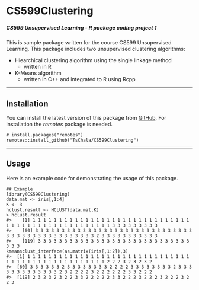 # CS599Clustering
##### CS599 Unsupervised Learning - R package coding project 1
This is sample package written for the course CS599 Unsupervised Learning.
This package includes two unsupervised clustering algorithms:
- Hiearchical clustering algorithm using the single linkage method
    - written in R
- K-Means algorithm
    - written in C++ and integrated to R using Rcpp
***
## Installation
You can install the latest version of this package from [GitHub](https://github.com/TsChala/CS599Clustering). For installation the *remotes* package is needed.

    # install.packages("remotes")
    remotes::install_github("TsChala/CS599Clustering")
***
## Usage
Here is an example code for demonstrating the usage of this package.

    ## Example
    library(CS599Clustering)
    data.mat <- iris[,1:4]
    K <- 3
    hclust.result <- HCLUST(data.mat,K)
    > hclust.result
    #>    [1] 1 1 1 1 1 1 1 1 1 1 1 1 1 1 1 1 1 1 1 1 1 1 1 1 1 1 1 1 1 1 1 1 1 1 1 1 1 1 1 1 1 1 1 1 1 1 1 1 1 1 3 3 3 3 3 3 3 3 3
    #>    [60] 3 3 3 3 3 3 3 3 3 3 3 3 3 3 3 3 3 3 3 3 3 3 3 3 3 3 3 3 3 3 3 3 3 3 3 3 3 3 3 3 3 3 3 3 3 3 3 2 3 3 3 3 3 3 3 3 3 3 3
    #>    [119] 3 3 3 3 3 3 3 3 3 3 3 3 3 3 3 3 3 3 3 3 3 3 3 3 3 3 3 3 3 3 3 3
    kmeansclust_interface(as.matrix(iris[,1:2]),3)
    #>  [1] 1 1 1 1 1 1 1 1 1 1 1 1 1 1 1 1 1 1 1 1 1 1 1 1 1 1 1 1 1 1 1 1 1 1 1 1 1 1 1 1 1 1 1 1 1 1 1 1 1 1 2 2 2 3 2 3 2 3 2
    #>  [60] 3 3 3 3 3 3 2 3 3 3 3 3 3 3 3 2 2 2 2 3 3 3 3 3 3 3 3 2 3 3 3 3 3 3 3 3 3 3 3 3 3 2 3 2 2 2 2 3 2 2 2 2 2 2 3 3 2 2 2
    #>  [119] 2 3 2 3 2 3 2 2 3 3 2 2 2 2 2 3 3 2 2 2 3 2 2 2 3 2 2 2 3 2 2 3
    
